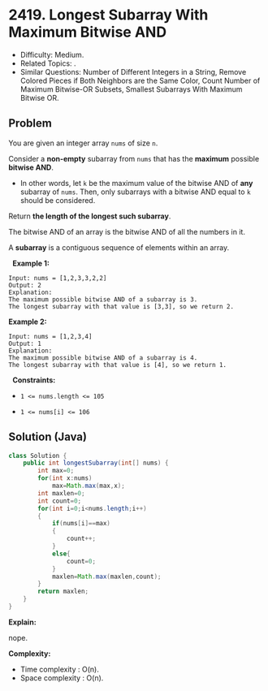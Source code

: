 # 2419. Longest Subarray With Maximum Bitwise AND

- Difficulty: Medium.
- Related Topics: .
- Similar Questions: Number of Different Integers in a String, Remove Colored Pieces if Both Neighbors are the Same Color, Count Number of Maximum Bitwise-OR Subsets, Smallest Subarrays With Maximum Bitwise OR.

## Problem

You are given an integer array ```nums``` of size ```n```.

Consider a **non-empty** subarray from ```nums``` that has the **maximum** possible **bitwise AND**.


	
- In other words, let ```k``` be the maximum value of the bitwise AND of **any** subarray of ```nums```. Then, only subarrays with a bitwise AND equal to ```k``` should be considered.


Return **the length of the **longest** such subarray**.

The bitwise AND of an array is the bitwise AND of all the numbers in it.

A **subarray** is a contiguous sequence of elements within an array.

 
**Example 1:**

```
Input: nums = [1,2,3,3,2,2]
Output: 2
Explanation:
The maximum possible bitwise AND of a subarray is 3.
The longest subarray with that value is [3,3], so we return 2.
```

**Example 2:**

```
Input: nums = [1,2,3,4]
Output: 1
Explanation:
The maximum possible bitwise AND of a subarray is 4.
The longest subarray with that value is [4], so we return 1.
```

 
**Constraints:**


	
- ```1 <= nums.length <= 105```
	
- ```1 <= nums[i] <= 106```



## Solution (Java)

```java
class Solution {
    public int longestSubarray(int[] nums) {
        int max=0;
        for(int x:nums)
            max=Math.max(max,x);
        int maxlen=0;
        int count=0;
        for(int i=0;i<nums.length;i++)
        {
            if(nums[i]==max)
            {
                count++;
            }
            else{
                count=0;
            }
            maxlen=Math.max(maxlen,count);
        }
        return maxlen;
    }
}
```

**Explain:**

nope.

**Complexity:**

* Time complexity : O(n).
* Space complexity : O(n).
